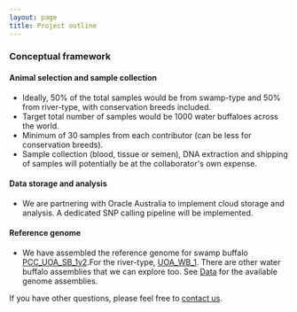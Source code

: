 ```yaml
---
layout: page
title: Project outline
---
```


### Conceptual framework

#### Animal selection and sample collection

- Ideally, 50% of the total samples would be from swamp-type and 50% from river-type, with conservation breeds included.
- Target total number of samples would be 1000 water buffaloes across the world.
- Minimum of 30 samples from each contributor (can be less for conservation breeds).
- Sample collection (blood, tissue or semen), DNA extraction and shipping of samples will potentially be at the collaborator's own expense.

#### Data storage and analysis

- We are partnering with Oracle Australia to implement cloud storage and analysis. A dedicated SNP calling pipeline will be implemented.

#### Reference genome
- We have assembled the reference genome for swamp buffalo [PCC_UOA_SB_1v2](https://www.ncbi.nlm.nih.gov/datasets/genome/GCF_029407905.1/).For the river-type, [UOA_WB_1](https://www.ncbi.nlm.nih.gov/assembly/GCF_003121395.1). There are other water buffalo assemblies that we can explore too. See [Data](https://1000buffalogenomes.github.io/datamgmt/) for the available genome assemblies.

If you have other questions, please feel free to [contact us](https://1000buffalogenomes.github.io/join/). 

<!-- 
<p align="center">
  <img src="/assets/img/method_framework.png"/>
</p>  edit this image, put other grant -> ACIAR or AusAid, ILRI use cloud for data storage-->

